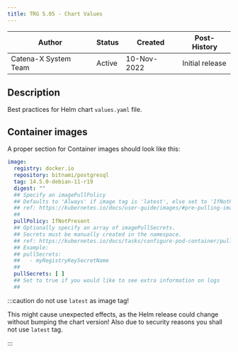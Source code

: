 ```yaml
---
title: TRG 5.05 - Chart Values
---
```


| Author               | Status | Created      | Post-History    |
|----------------------|--------|--------------|-----------------|
| Catena-X System Team | Active | 10-Nov-2022  | Initial release |

## Description

Best practices for Helm chart `values.yaml` file.

## Container images

A proper section for Container images should look like this:

```yaml
image:
  registry: docker.io
  repository: bitnami/postgresql
  tag: 14.5.0-debian-11-r19
  digest: ""
  ## Specify an imagePullPolicy
  ## Defaults to 'Always' if image tag is 'latest', else set to 'IfNotPresent'
  ## ref: https://kubernetes.io/docs/user-guide/images/#pre-pulling-images
  ##
  pullPolicy: IfNotPresent
  ## Optionally specify an array of imagePullSecrets.
  ## Secrets must be manually created in the namespace.
  ## ref: https://kubernetes.io/docs/tasks/configure-pod-container/pull-image-private-registry/
  ## Example:
  ## pullSecrets:
  ##   - myRegistryKeySecretName
  ##
  pullSecrets: [ ]
  ## Set to true if you would like to see extra information on logs
  ##
```

:::caution do not use `latest` as image tag!

This might cause unexpected effects, as the Helm release could change without bumping the chart version! Also due to
security reasons you shall not use `latest` tag.

:::
